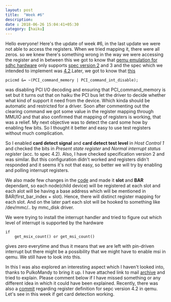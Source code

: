 ```yaml
---
layout: post
title:  "Week #6"
description:
date : 2018-06-26 15:04:41+05:30
category: [haiku]
---
```


Hello everyone! Here's the update of week #6, in the last update we were not able to access the registers. When we tried mapping it, there were all zeros. so we knew there's something wrong in  the way we were accessing the register and in between this we got to know that [qemu emulation for sdhc hardware](https://github.com/qemu/qemu/blob/bec9c64ef7be8063f1192608b83877bc5c9ea217/hw/sd/sdhci.c#L72) only supports [spec version 2](https://www.sdcard.org/jp/developers/overview/host_controller/simple_spec/Simplified_SD_Host_Controller_Spec.pdf) and 3 and the spec which we intended to implement was [4.2](https://www.sdcard.org/downloads/pls/pdf/index.php?p=PartA2_SD%20Host_Controller_Simplified_Specification_Ver4.20.jpg&f=PartA2_SD%20Host_Controller_Simplified_Specification_Ver4.20.pdf&e=EN_SSA2).Later, we got to know that [this](https://github.com/krish-iyer/haiku/blob/5abb958dec121d202e3f71450d41acff063d5393/src/add-ons/kernel/busses/mmc/sdhci_pci.cpp#L116)
	
	pcicmd &= ~(PCI_command_memory | PCI_command_int_disable);
was disabling PCI I/O decoding and ensuring that PCI_command_memory is set but it turns out that on haiku the PCI bus let the driver to decide whether what kind of support it need from the device. Which kinda should be automatic and restricted for a driver. Soon after commenting out the clearing command we got some value in the register mapping through MMUIO and that also confirmed that mapping of registers is working, that was a relief. My next objective was to detect the card some how by enabling few bits. So I thought it better and easy to use test registers without much complication. 

So I enabled **card detect signal** and **card detect test level** in *Host Control 1* and checked the bits in *Present state 
register* and *Normal interrupt status register* (acc. to spec 4.2). Also, I have checked specification version 2 and was 
similar. But this configuration didn't worked and registers didn't responded and it seems it's not that easy, so better we 
will try by enabling and polling interrupt registers. 

We also made few changes in the [code](https://github.com/krish-iyer/haiku/commit/5abb958dec121d202e3f71450d41acff063d5393) and made it **slot** and **BAR** dependant, so each node(child device) will be registered at each slot and each alot will be having a base address which will be mentioned in BAR(first_bar_index + slot). Hence, there will distinct register mapping for each slot. And on the later part each slot will be hooked to something like /dev/mmc/.. by mmc_disk driver. 

We were trying to install the interrupt handler and tried to figure out which level of interrupt is supported by the hardware

	if
		get_msix_count() or get_msi_count()
gives zero everytime and thus it means that we are left with pin-driven interrupt but there might be a possibility that we might have to enable msi in qemu. We still have to look into this.

In this I was also explored an interesting aspect which I haven't looked into, thanks to PulkoMandy to bring it up. I have attached link to mail [archive](https://www.freelists.org/post/haiku-development/SDHCI-MMC-Driver-Trouble-in-Mapping-the-Registers,1) and tried to explain. Please comment below if I have missed something or any different idea in which it could have been explained. Recently, there was also a [commit](https://github.com/qemu/qemu/commit/1e23b63f022ae79d7a5c535fe549127ad52d5ba6) regarding register definition for sepc version 4.2 in qemu. Let's see in this week if get card detection working.
